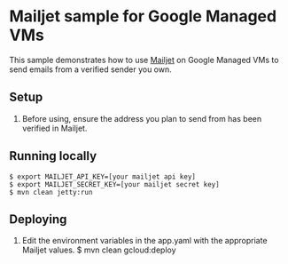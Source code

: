 # Mailjet sample for Google Managed VMs
This sample demonstrates how to use [Mailjet](https://www.mailjet.com/) on Google Managed VMs to
send emails from a verified sender you own.

## Setup
1. Before using, ensure the address you plan to send from has been verified in Mailjet.

## Running locally
    $ export MAILJET_API_KEY=[your mailjet api key]
    $ export MAILJET_SECRET_KEY=[your mailjet secret key]
    $ mvn clean jetty:run

## Deploying
1. Edit the environment variables in the app.yaml with the appropriate Mailjet values.
    $ mvn clean gcloud:deploy
